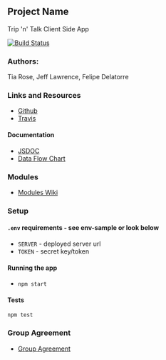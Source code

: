 ## Project Name
Trip 'n' Talk Client Side App

[![Build Status](https://www.travis-ci.com/team-trip-n-talk/Client-side-App.svg?branch=master)](https://www.travis-ci.com/team-trip-n-talk/Client-side-App)

### Authors: 
Tia Rose, Jeff Lawrence, Felipe Delatorre

### Links and Resources
* [Github](https://github.com/team-trip-n-talk/Client-side-App)
* [Travis](https://www.travis-ci.com/team-trip-n-talk/Client-side-App)

#### Documentation
* [JSDOC]()
* [Data Flow Chart](https://www.lucidchart.com/documents/edit/b4adc909-52d2-460a-9a0a-d8cfb7211ec5/0)

### Modules

* [Modules Wiki](https://github.com/team-trip-n-talk/Client-side-App/wiki/Modules)

### Setup
#### `.env` requirements - see env-sample or look below

* `SERVER` - deployed server url
* `TOKEN` - secret key/token

#### Running the app
* `npm start`
  
#### Tests
`npm test`

### Group Agreement
* [Group Agreement](https://github.com/team-trip-n-talk/Client-side-App/wiki/Group-Agreement)
